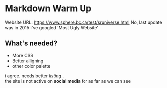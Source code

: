 
# Markdown Warm Up
Website URL: https://www.sphere.bc.ca/test/sruniverse.html
No, last update was in 2015
I've googled 'Most Ugly Website'

## What's needed? 
- More CSS
- Better alligning
- other color palette


i agree. needs better *listing* .  
the site is not active on **social media** for as far as we can see


